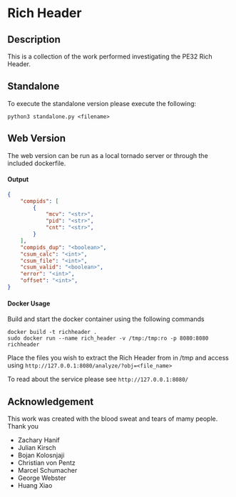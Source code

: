 # Rich Header

## Description

This is a collection of the work performed investigating the PE32 Rich Header.

## Standalone
To execute the standalone version please execute the following:

```
python3 standalone.py <filename>
```

## Web Version
The web version can be run as a local tornado server or through the included dockerfile.

#### Output
```json
{
    "compids": [
        {
            "mcv": "<str>",
            "pid": "<str>",
            "cnt": "<str>",
        }
    ],
    "compids_dup": "<boolean>",
    "csum_calc": "<int>",
    "csum_file": "<int>",
    "csum_valid": "<boolean>",
    "error": "<int>",
    "offset": "<int>",
}
```

#### Docker Usage
Build and start the docker container using the following commands

```
docker build -t richheader .
sudo docker run --name rich_header -v /tmp:/tmp:ro -p 8080:8080 richheader
```

Place the files you wish to extract the Rich Header from in /tmp and access using 
`http://127.0.0.1:8080/analyze/?obj=<file_name>`

To read about the service please see
`http://127.0.0.1:8080/`

## Acknowledgement
This work was created with the blood sweat and tears of mamy people. 
Thank you
* Zachary Hanif
* Julian Kirsch
* Bojan Kolosnjaji
* Christian von Pentz
* Marcel Schumacher
* George Webster
* Huang Xiao
